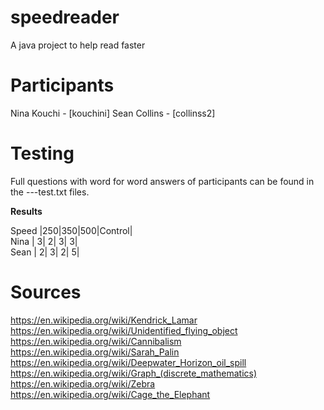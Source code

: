 # speedreader
A java project to help read faster

# Participants
Nina Kouchi - [kouchini]
Sean Collins - [collinss2]

# Testing
Full questions with word for word answers of participants can be found in the ---test.txt files.


__Results__

Speed   |250|350|500|Control|  
Nina    |  3|  2|  3|      3|  
Sean    |  2|  3|  2|      5|   



# Sources
https://en.wikipedia.org/wiki/Kendrick_Lamar  
https://en.wikipedia.org/wiki/Unidentified_flying_object  
https://en.wikipedia.org/wiki/Cannibalism  
https://en.wikipedia.org/wiki/Sarah_Palin  
https://en.wikipedia.org/wiki/Deepwater_Horizon_oil_spill  
https://en.wikipedia.org/wiki/Graph_(discrete_mathematics)  
https://en.wikipedia.org/wiki/Zebra  
https://en.wikipedia.org/wiki/Cage_the_Elephant  
